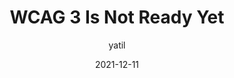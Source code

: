 ---
author: yatil
date: 2021-12-11
permalink: false
tags:
  - accessibility
  - wcag
target_url: https://yatil.net/blog/wcag-3-is-not-ready-yet
title: WCAG 3 Is Not Ready Yet
---